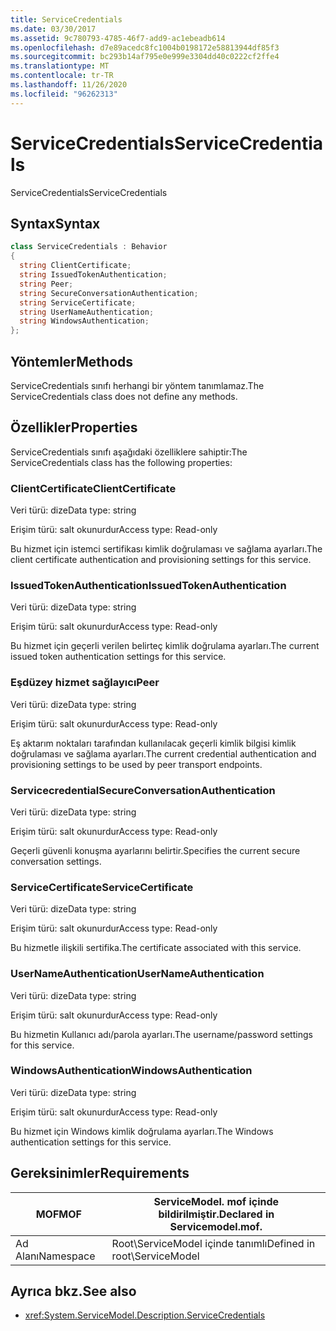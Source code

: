 ```yaml
---
title: ServiceCredentials
ms.date: 03/30/2017
ms.assetid: 9c780793-4785-46f7-add9-ac1ebeadb614
ms.openlocfilehash: d7e89acedc8fc1004b0198172e58813944df85f3
ms.sourcegitcommit: bc293b14af795e0e999e3304dd40c0222cf2ffe4
ms.translationtype: MT
ms.contentlocale: tr-TR
ms.lasthandoff: 11/26/2020
ms.locfileid: "96262313"
---
```

# <a name="servicecredentials"></a><span data-ttu-id="6d08b-102">ServiceCredentials</span><span class="sxs-lookup"><span data-stu-id="6d08b-102">ServiceCredentials</span></span>

<span data-ttu-id="6d08b-103">ServiceCredentials</span><span class="sxs-lookup"><span data-stu-id="6d08b-103">ServiceCredentials</span></span>  
  
## <a name="syntax"></a><span data-ttu-id="6d08b-104">Syntax</span><span class="sxs-lookup"><span data-stu-id="6d08b-104">Syntax</span></span>  
  
```csharp
class ServiceCredentials : Behavior  
{  
  string ClientCertificate;  
  string IssuedTokenAuthentication;  
  string Peer;  
  string SecureConversationAuthentication;  
  string ServiceCertificate;  
  string UserNameAuthentication;  
  string WindowsAuthentication;  
};  
```  
  
## <a name="methods"></a><span data-ttu-id="6d08b-105">Yöntemler</span><span class="sxs-lookup"><span data-stu-id="6d08b-105">Methods</span></span>  

 <span data-ttu-id="6d08b-106">ServiceCredentials sınıfı herhangi bir yöntem tanımlamaz.</span><span class="sxs-lookup"><span data-stu-id="6d08b-106">The ServiceCredentials class does not define any methods.</span></span>  
  
## <a name="properties"></a><span data-ttu-id="6d08b-107">Özellikler</span><span class="sxs-lookup"><span data-stu-id="6d08b-107">Properties</span></span>  

 <span data-ttu-id="6d08b-108">ServiceCredentials sınıfı aşağıdaki özelliklere sahiptir:</span><span class="sxs-lookup"><span data-stu-id="6d08b-108">The ServiceCredentials class has the following properties:</span></span>  
  
### <a name="clientcertificate"></a><span data-ttu-id="6d08b-109">ClientCertificate</span><span class="sxs-lookup"><span data-stu-id="6d08b-109">ClientCertificate</span></span>  

 <span data-ttu-id="6d08b-110">Veri türü: dize</span><span class="sxs-lookup"><span data-stu-id="6d08b-110">Data type: string</span></span>  
  
 <span data-ttu-id="6d08b-111">Erişim türü: salt okunurdur</span><span class="sxs-lookup"><span data-stu-id="6d08b-111">Access type: Read-only</span></span>  
  
 <span data-ttu-id="6d08b-112">Bu hizmet için istemci sertifikası kimlik doğrulaması ve sağlama ayarları.</span><span class="sxs-lookup"><span data-stu-id="6d08b-112">The client certificate authentication and provisioning settings for this service.</span></span>  
  
### <a name="issuedtokenauthentication"></a><span data-ttu-id="6d08b-113">IssuedTokenAuthentication</span><span class="sxs-lookup"><span data-stu-id="6d08b-113">IssuedTokenAuthentication</span></span>  

 <span data-ttu-id="6d08b-114">Veri türü: dize</span><span class="sxs-lookup"><span data-stu-id="6d08b-114">Data type: string</span></span>  
  
 <span data-ttu-id="6d08b-115">Erişim türü: salt okunurdur</span><span class="sxs-lookup"><span data-stu-id="6d08b-115">Access type: Read-only</span></span>  
  
 <span data-ttu-id="6d08b-116">Bu hizmet için geçerli verilen belirteç kimlik doğrulama ayarları.</span><span class="sxs-lookup"><span data-stu-id="6d08b-116">The current issued token authentication settings for this service.</span></span>  
  
### <a name="peer"></a><span data-ttu-id="6d08b-117">Eşdüzey hizmet sağlayıcı</span><span class="sxs-lookup"><span data-stu-id="6d08b-117">Peer</span></span>  

 <span data-ttu-id="6d08b-118">Veri türü: dize</span><span class="sxs-lookup"><span data-stu-id="6d08b-118">Data type: string</span></span>  
  
 <span data-ttu-id="6d08b-119">Erişim türü: salt okunurdur</span><span class="sxs-lookup"><span data-stu-id="6d08b-119">Access type: Read-only</span></span>  
  
 <span data-ttu-id="6d08b-120">Eş aktarım noktaları tarafından kullanılacak geçerli kimlik bilgisi kimlik doğrulaması ve sağlama ayarları.</span><span class="sxs-lookup"><span data-stu-id="6d08b-120">The current credential authentication and provisioning settings to be used by peer transport endpoints.</span></span>  
  
### <a name="secureconversationauthentication"></a><span data-ttu-id="6d08b-121">Servicecredential</span><span class="sxs-lookup"><span data-stu-id="6d08b-121">SecureConversationAuthentication</span></span>  

 <span data-ttu-id="6d08b-122">Veri türü: dize</span><span class="sxs-lookup"><span data-stu-id="6d08b-122">Data type: string</span></span>  
  
 <span data-ttu-id="6d08b-123">Erişim türü: salt okunurdur</span><span class="sxs-lookup"><span data-stu-id="6d08b-123">Access type: Read-only</span></span>  
  
 <span data-ttu-id="6d08b-124">Geçerli güvenli konuşma ayarlarını belirtir.</span><span class="sxs-lookup"><span data-stu-id="6d08b-124">Specifies the current secure conversation settings.</span></span>  
  
### <a name="servicecertificate"></a><span data-ttu-id="6d08b-125">ServiceCertificate</span><span class="sxs-lookup"><span data-stu-id="6d08b-125">ServiceCertificate</span></span>  

 <span data-ttu-id="6d08b-126">Veri türü: dize</span><span class="sxs-lookup"><span data-stu-id="6d08b-126">Data type: string</span></span>  
  
 <span data-ttu-id="6d08b-127">Erişim türü: salt okunurdur</span><span class="sxs-lookup"><span data-stu-id="6d08b-127">Access type: Read-only</span></span>  
  
 <span data-ttu-id="6d08b-128">Bu hizmetle ilişkili sertifika.</span><span class="sxs-lookup"><span data-stu-id="6d08b-128">The certificate associated with this service.</span></span>  
  
### <a name="usernameauthentication"></a><span data-ttu-id="6d08b-129">UserNameAuthentication</span><span class="sxs-lookup"><span data-stu-id="6d08b-129">UserNameAuthentication</span></span>  

 <span data-ttu-id="6d08b-130">Veri türü: dize</span><span class="sxs-lookup"><span data-stu-id="6d08b-130">Data type: string</span></span>  
  
 <span data-ttu-id="6d08b-131">Erişim türü: salt okunurdur</span><span class="sxs-lookup"><span data-stu-id="6d08b-131">Access type: Read-only</span></span>  
  
 <span data-ttu-id="6d08b-132">Bu hizmetin Kullanıcı adı/parola ayarları.</span><span class="sxs-lookup"><span data-stu-id="6d08b-132">The username/password settings for this service.</span></span>  
  
### <a name="windowsauthentication"></a><span data-ttu-id="6d08b-133">WindowsAuthentication</span><span class="sxs-lookup"><span data-stu-id="6d08b-133">WindowsAuthentication</span></span>  

 <span data-ttu-id="6d08b-134">Veri türü: dize</span><span class="sxs-lookup"><span data-stu-id="6d08b-134">Data type: string</span></span>  
  
 <span data-ttu-id="6d08b-135">Erişim türü: salt okunurdur</span><span class="sxs-lookup"><span data-stu-id="6d08b-135">Access type: Read-only</span></span>  
  
 <span data-ttu-id="6d08b-136">Bu hizmet için Windows kimlik doğrulama ayarları.</span><span class="sxs-lookup"><span data-stu-id="6d08b-136">The Windows authentication settings for this service.</span></span>  
  
## <a name="requirements"></a><span data-ttu-id="6d08b-137">Gereksinimler</span><span class="sxs-lookup"><span data-stu-id="6d08b-137">Requirements</span></span>  
  
|<span data-ttu-id="6d08b-138">MOF</span><span class="sxs-lookup"><span data-stu-id="6d08b-138">MOF</span></span>|<span data-ttu-id="6d08b-139">ServiceModel. mof içinde bildirilmiştir.</span><span class="sxs-lookup"><span data-stu-id="6d08b-139">Declared in Servicemodel.mof.</span></span>|  
|---------|-----------------------------------|  
|<span data-ttu-id="6d08b-140">Ad Alanı</span><span class="sxs-lookup"><span data-stu-id="6d08b-140">Namespace</span></span>|<span data-ttu-id="6d08b-141">Root\ServiceModel içinde tanımlı</span><span class="sxs-lookup"><span data-stu-id="6d08b-141">Defined in root\ServiceModel</span></span>|  
  
## <a name="see-also"></a><span data-ttu-id="6d08b-142">Ayrıca bkz.</span><span class="sxs-lookup"><span data-stu-id="6d08b-142">See also</span></span>

- <xref:System.ServiceModel.Description.ServiceCredentials>
